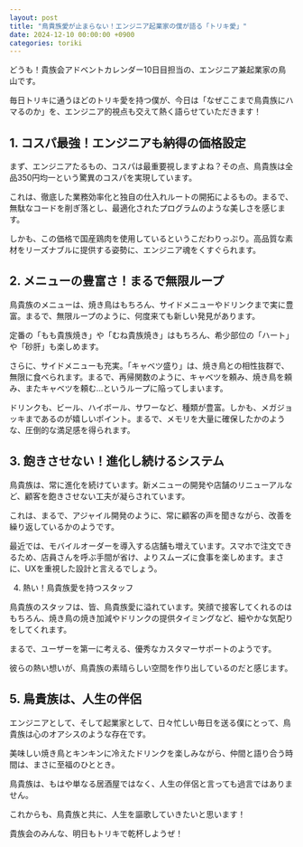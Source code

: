 ```yaml
---
layout: post
title: "鳥貴族愛が止まらない！エンジニア起業家の僕が語る「トリキ愛」"
date: 2024-12-10 00:00:00 +0900
categories: toriki
---
```



どうも！貴族会アドベントカレンダー10日目担当の、エンジニア兼起業家の鳥山です。

毎日トリキに通うほどのトリキ愛を持つ僕が、今日は「なぜここまで鳥貴族にハマるのか」を、エンジニア的視点も交えて熱く語らせていただきます！

## 1. コスパ最強！エンジニアも納得の価格設定

まず、エンジニアたるもの、コスパは最重要視しますよね？その点、鳥貴族は全品350円均一という驚異のコスパを実現しています。

これは、徹底した業務効率化と独自の仕入れルートの開拓によるもの。まるで、無駄なコードを削ぎ落とし、最適化されたプログラムのような美しさを感じます。

しかも、この価格で国産鶏肉を使用しているというこだわりっぷり。高品質な素材をリーズナブルに提供する姿勢に、エンジニア魂をくすぐられます。

## 2. メニューの豊富さ！まるで無限ループ

鳥貴族のメニューは、焼き鳥はもちろん、サイドメニューやドリンクまで実に豊富。まるで、無限ループのように、何度来ても新しい発見があります。

定番の「もも貴族焼き」や「むね貴族焼き」はもちろん、希少部位の「ハート」や「砂肝」も楽しめます。

さらに、サイドメニューも充実。「キャベツ盛り」は、焼き鳥との相性抜群で、無限に食べられます。まるで、再帰関数のように、キャベツを頼み、焼き鳥を頼み、またキャベツを頼む…というループに陥ってしまいます。

ドリンクも、ビール、ハイボール、サワーなど、種類が豊富。しかも、メガジョッキまであるのが嬉しいポイント。まるで、メモリを大量に確保したかのような、圧倒的な満足感を得られます。

## 3. 飽きさせない！進化し続けるシステム

鳥貴族は、常に進化を続けています。新メニューの開発や店舗のリニューアルなど、顧客を飽きさせない工夫が凝らされています。

これは、まるで、アジャイル開発のように、常に顧客の声を聞きながら、改善を繰り返しているかのようです。

最近では、モバイルオーダーを導入する店舗も増えています。スマホで注文できるため、店員さんを呼ぶ手間が省け、よりスムーズに食事を楽しめます。まさに、UXを重視した設計と言えるでしょう。

4. 熱い！鳥貴族愛を持つスタッフ

鳥貴族のスタッフは、皆、鳥貴族愛に溢れています。笑顔で接客してくれるのはもちろん、焼き鳥の焼き加減やドリンクの提供タイミングなど、細やかな気配りをしてくれます。

まるで、ユーザーを第一に考える、優秀なカスタマーサポートのようです。

彼らの熱い想いが、鳥貴族の素晴らしい空間を作り出しているのだと感じます。

## 5. 鳥貴族は、人生の伴侶

エンジニアとして、そして起業家として、日々忙しい毎日を送る僕にとって、鳥貴族は心のオアシスのような存在です。

美味しい焼き鳥とキンキンに冷えたドリンクを楽しみながら、仲間と語り合う時間は、まさに至福のひととき。

鳥貴族は、もはや単なる居酒屋ではなく、人生の伴侶と言っても過言ではありません。

これからも、鳥貴族と共に、人生を謳歌していきたいと思います！

貴族会のみんな、明日もトリキで乾杯しようぜ！
